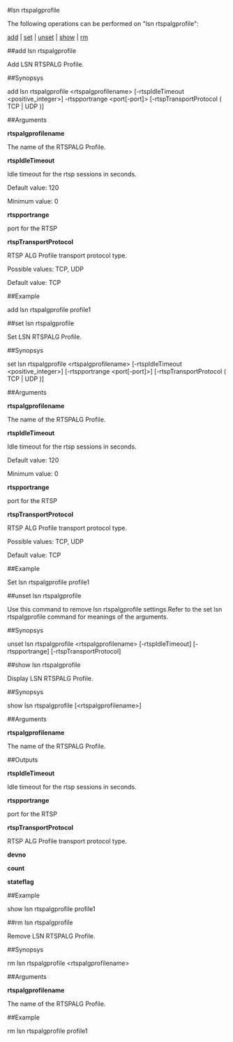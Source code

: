 #lsn rtspalgprofile

The following operations can be performed on "lsn rtspalgprofile":


[add](#add-lsn-rtspalgprofile) | [set](#set-lsn-rtspalgprofile) | [unset](#unset-lsn-rtspalgprofile) | [show](#show-lsn-rtspalgprofile) | [rm](#rm-lsn-rtspalgprofile)

##add lsn rtspalgprofile

Add LSN RTSPALG Profile.


##Synopsys

add lsn rtspalgprofile &lt;rtspalgprofilename> [-rtspIdleTimeout &lt;positive_integer>] -rtspportrange &lt;port[-port]> [-rtspTransportProtocol ( TCP | UDP )]


##Arguments

<b>rtspalgprofilename</b>
The name of the RTSPALG Profile.

<b>rtspIdleTimeout</b>
Idle timeout for the rtsp sessions in seconds.
Default value: 120
Minimum value: 0

<b>rtspportrange</b>
port for the RTSP

<b>rtspTransportProtocol</b>
RTSP ALG Profile transport protocol type.
Possible values: TCP, UDP
Default value: TCP



##Example

add lsn rtspalgprofile profile1

##set lsn rtspalgprofile

Set LSN RTSPALG Profile.


##Synopsys

set lsn rtspalgprofile &lt;rtspalgprofilename> [-rtspIdleTimeout &lt;positive_integer>] [-rtspportrange &lt;port[-port]>] [-rtspTransportProtocol ( TCP | UDP )]


##Arguments

<b>rtspalgprofilename</b>
The name of the RTSPALG Profile.

<b>rtspIdleTimeout</b>
Idle timeout for the rtsp sessions in seconds.
Default value: 120
Minimum value: 0

<b>rtspportrange</b>
port for the RTSP

<b>rtspTransportProtocol</b>
RTSP ALG Profile transport protocol type.
Possible values: TCP, UDP
Default value: TCP



##Example

Set lsn rtspalgprofile profile1

##unset lsn rtspalgprofile

Use this command to remove lsn rtspalgprofile settings.Refer to the set lsn rtspalgprofile command for meanings of the arguments.


##Synopsys

unset lsn rtspalgprofile &lt;rtspalgprofilename> [-rtspIdleTimeout] [-rtspportrange] [-rtspTransportProtocol]


##show lsn rtspalgprofile

Display LSN RTSPALG Profile.


##Synopsys

show lsn rtspalgprofile [&lt;rtspalgprofilename>]


##Arguments

<b>rtspalgprofilename</b>
The name of the RTSPALG Profile.



##Outputs

<b>rtspIdleTimeout</b>
Idle timeout for the rtsp sessions in seconds.

<b>rtspportrange</b>
port for the RTSP

<b>rtspTransportProtocol</b>
RTSP ALG Profile transport protocol type.

<b>devno</b>

<b>count</b>

<b>stateflag</b>



##Example

show lsn rtspalgprofile profile1

##rm lsn rtspalgprofile

Remove LSN RTSPALG Profile.


##Synopsys

rm lsn rtspalgprofile &lt;rtspalgprofilename>


##Arguments

<b>rtspalgprofilename</b>
The name of the RTSPALG Profile.



##Example

rm lsn rtspalgprofile profile1 

